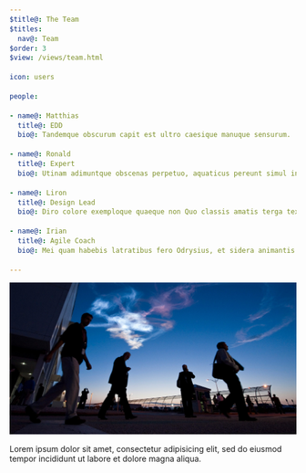 ```yaml
---
$title@: The Team
$titles:
  nav@: Team
$order: 3
$view: /views/team.html

icon: users

people:

- name@: Matthias
  title@: EDD
  bio@: Tandemque obscurum capit est ultro caesique manuque sensurum.

- name@: Ronald
  title@: Expert
  bio@: Utinam adimuntque obscenas perpetuo, aquaticus pereunt simul inde.

- name@: Liron
  title@: Design Lead
  bio@: Diro colore exemploque quaeque non Quo classis amatis terga texitur.

- name@: Irian
  title@: Agile Coach
  bio@: Mei quam habebis latratibus fero Odrysius, et sidera animantis pavens corde vires pascua.

---
```

[![Image credit: NASA](/static/images/banner2.jpg)](http://www.flickr.com/photos/nasahqphoto/)

Lorem ipsum dolor sit amet, consectetur adipisicing elit, sed do eiusmod tempor incididunt ut labore et dolore magna aliqua.
